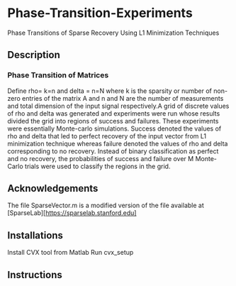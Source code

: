 # Phase-Transition-Experiments
Phase Transitions of Sparse Recovery Using L1 Minimization Techniques

## Description
### Phase Transition of Matrices
Define  rho= k=n and delta = n=N where k is the sparsity or number of non-zero entries of
the matrix A and n and N are the number of measurements and total dimension of the input
signal respectively.A grid of discrete values of rho and delta was generated and
experiments were run whose results divided the grid into regions of success and failures. These
experiments were essentially Monte-carlo simulations. Success denoted the values of rho and delta
that led to perfect recovery of the input vector from L1 minimization technique whereas failure
denoted the values of rho and delta corresponding to no recovery. Instead of binary classification as
perfect and no recovery, the probabilities of success and failure over M Monte-Carlo trials were
used to classify the regions in the grid.
## Acknowledgements
The file SparseVector.m is a modified version of the file available at [SparseLab][https://sparselab.stanford.edu]
## Installations
Install CVX tool from Matlab
Run cvx_setup
## Instructions

